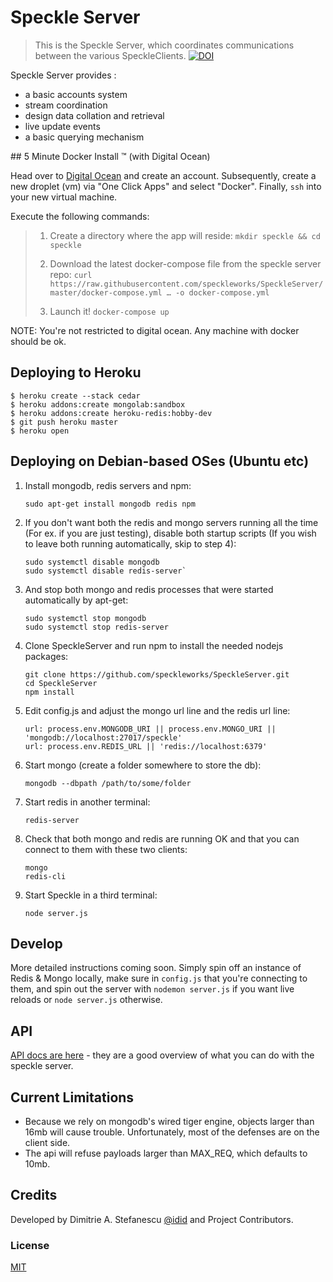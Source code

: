 # Speckle Server

> This is the Speckle Server, which coordinates communications between the various SpeckleClients.
[![DOI](https://zenodo.org/badge/74043433.svg)](https://zenodo.org/badge/latestdoi/74043433)

Speckle Server provides :
- a basic accounts system
- stream coordination
- design data collation and retrieval
- live update events
- a basic querying mechanism

## 5 Minute Docker Install ™️ (with Digital Ocean)

Head over to [Digital Ocean](https://www.digitalocean.com/) and create an account. Subsequently, create a new droplet (vm) via "One Click Apps" and select "Docker". Finally, `ssh` into your new virtual machine.

Execute the following commands:

>1. Create a directory where the app will reside:
>`mkdir speckle && cd speckle`
>
>2. Download the latest docker-compose file from the speckle server repo:
>`curl https://raw.githubusercontent.com/speckleworks/SpeckleServer/master/docker-compose.yml … -o docker-compose.yml`
>
>3. Launch it! 
>`docker-compose up`

NOTE: You're not restricted to digital ocean. Any machine with docker should be ok.

## Deploying to Heroku

    $ heroku create --stack cedar
    $ heroku addons:create mongolab:sandbox
    $ heroku addons:create heroku-redis:hobby-dev
    $ git push heroku master
    $ heroku open

## Deploying on Debian-based OSes (Ubuntu etc)

1) Install mongodb, redis servers and npm: 

       sudo apt-get install mongodb redis npm

2) If you don't want both the redis and mongo servers running all the time (For ex. if you are just testing), disable both startup scripts (If you wish to leave both running automatically, skip to step 4):

       sudo systemctl disable mongodb
       sudo systemctl disable redis-server`

3) And stop both mongo and redis processes that were started automatically by apt-get: 

       sudo systemctl stop mongodb
       sudo systemctl stop redis-server

4) Clone SpeckleServer and run npm to install the needed nodejs packages: 

       git clone https://github.com/speckleworks/SpeckleServer.git
       cd SpeckleServer
       npm install

5) Edit config.js and adjust the mongo url line and the redis url line: 

       url: process.env.MONGODB_URI || process.env.MONGO_URI || 'mongodb://localhost:27017/speckle'
       url: process.env.REDIS_URL || 'redis://localhost:6379'
    
6) Start mongo (create a folder somewhere to store the db): 

       mongodb --dbpath /path/to/some/folder
    
7) Start redis in another terminal: 

       redis-server
 
8) Check that both mongo and redis are running OK and that you can connect to them with these two clients:

       mongo
       redis-cli
    
9) Start Speckle in a third terminal: 

       node server.js

## Develop
More detailed instructions coming soon. Simply spin off an instance of Redis & Mongo locally, make sure in `config.js` that you're connecting to them, and spin out the server with `nodemon server.js` if  you want live reloads or `node server.js` otherwise. 

## API
[API docs are here](https://speckleworks.github.io/SpeckleOpenApi/#introduction) - they are a good overview of what you can do with the speckle server.

## Current Limitations

- Because we rely on mongodb's wired tiger engine, objects larger than 16mb will cause trouble. Unfortunately, most of the defenses are on the client side. 
- The api will refuse payloads larger than MAX_REQ, which defaults to 10mb.

## Credits
Developed by Dimitrie A. Stefanescu [@idid](http://twitter.com/idid) and Project Contributors.

### License
[MIT](https://github.com/speckleworks/SpeckleServer/blob/master/LICENSE)

